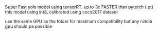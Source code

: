 Super Fast yolo model using tensorRT, up to 3x FASTER than pytorch (.pt)
this model using int8, calibrated using coco2017 dataset

use the same GPU as the folder for maximum compatibility but any nvidia gpu should pe possible